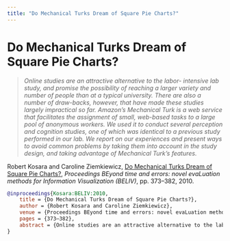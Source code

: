 ```yaml
---
title: "Do Mechanical Turks Dream of Square Pie Charts?"
---
```


# Do Mechanical Turks Dream of Square Pie Charts?

> _Online studies are an attractive alternative to the labor- intensive lab study, and promise the possibility of reaching a larger variety and number of people than at a typical university. There are also a number of draw-backs, however, that have made these studies largely impractical so far. Amazon’s Mechanical Turk is a web service that facilitates the assignment of small, web-based tasks to a large pool of anonymous workers. We used it to conduct several perception and cognition studies, one of which was identical to a previous study performed in our lab. We report on our experiences and present ways to avoid common problems by taking them into account in the study design, and taking advantage of Mechanical Turk’s features._

Robert Kosara and Caroline Ziemkiewicz, <a href="https://media.eagereyes.org/papers/2010/Kosara-BELIV-2010.pdf" target="_blank">Do Mechanical Turks Dream of Square Pie Charts?</a>, _Proceedings BEyond time and errors: novel evaLuation methods for Information Visualization (BELIV)_, pp. 373–382, 2010.


```bibtex
@inproceedings{Kosara:BELIV:2010,
	title = {Do Mechanical Turks Dream of Square Pie Charts?},
	author = {Robert Kosara and Caroline Ziemkiewicz},
	venue = {Proceedings BEyond time and errors: novel evaLuation methods for Information Visualization (BELIV)},
	pages = {373–382},
	abstract = {Online studies are an attractive alternative to the labor- intensive lab study, and promise the possibility of reaching a larger variety and number of people than at a typical university. There are also a number of draw-backs, however, that have made these studies largely impractical so far. Amazon’s Mechanical Turk is a web service that facilitates the assignment of small, web-based tasks to a large pool of anonymous workers. We used it to conduct several perception and cognition studies, one of which was identical to a previous study performed in our lab. We report on our experiences and present ways to avoid common problems by taking them into account in the study design, and taking advantage of Mechanical Turk’s features.},
}
```

